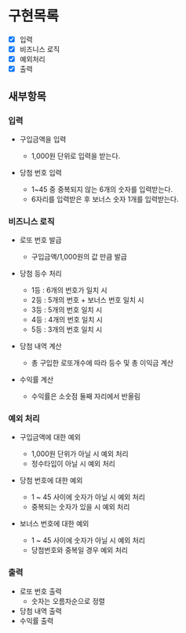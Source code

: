 # 구현목록

- [x] 입력
- [x] 비즈니스 로직
- [x] 예외처리
- [x] 출력

## 새부항목

### 입력

- 구입금액을 입력
    - 1,000원 단위로 입력을 받는다.


- 당첨 번호 입력
    - 1~45 중 중복되지 않는 6개의 숫자를 입력받는다.
    - 6자리를 입력받은 후 보너스 숫자 1개를 입력받는다.

### 비즈니스 로직

- 로또 번호 발급
    - 구입금액/1,000원의 값 만큼 발급


- 당첨 등수 처리
    - 1등 : 6개의 번호가 일치 시
    - 2등 : 5개의 번호 + 보너스 번호 일치 시
    - 3등 : 5개의 번호 일치 시
    - 4등 : 4개의 번호 일치 시
    - 5등 : 3개의 번호 일치 시


- 당첨 내역 계산
    - 총 구입한 로또개수에 따라 등수 및 총 이익금 계산


- 수익률 계산
    - 수익률은 소숫점 둘째 자리에서 반올림

### 예외 처리

- 구입금액에 대한 예외
    - 1,000원 단위가 아닐 시 예외 처리
    - 정수타입이 아닐 시 예외 처리


- 당첨 번호에 대한 예외
    - 1 ~ 45 사이에 숫자가 아닐 시 예외 처리
    - 중복되는 숫자가 있을 시 예외 처리


- 보너스 번호에 대한 예외
    - 1 ~ 45 사이에 숫자가 아닐 시 예외 처리
    - 당첨번호와 중복일 경우 예외 처리

### 출력

- 로또 번호 출력
    - 숫자는 오름차순으로 정렬
- 당첨 내역 출력
- 수익률 출력
    